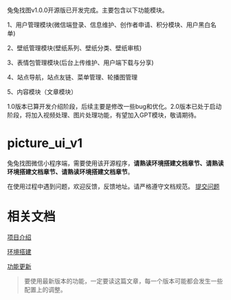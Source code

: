 兔兔找图v1.0.0开源版已开发完成。主要包含以下功能模块。

1、用户管理模块(微信端登录、信息维护、创作者申请、积分模块、用户黑白名单)

2、壁纸管理模块(壁纸系列、壁纸分类、壁纸审核)

3、表情包管理模块(后台上传维护、用户端下载与分享)

4、站点导航，站点友链、菜单管理、轮播图管理

5、内容模块（文章模块）

1.0版本已算开发介绍阶段，后续主要是修改一些bug和优化。2.0版本已处于启动阶段，将加入视频处理、图片处理功能，有望加入GPT模块，敬请期待。

# picture_ui_v1

兔兔找图微信小程序端，需要使用该开源程序，**请熟读环境搭建文档章节、请熟读环境搭建文档章节、请熟读环境搭建文档章节**。


在使用过程中遇到问题，欢迎反馈，反馈地址。请严格遵守文档规范。
[提交问题](https://docs.qq.com/doc/DVWRISklMZ0VKTGtK)

# 相关文档

[项目介绍](https://docs.qq.com/doc/DVUxSRmFOZUFwaHFN)

[环境搭建](https://docs.qq.com/doc/DVVBOWE1MWHJWb3Fm)

[功能更新](https://docs.qq.com/doc/DVUl1R2pTVlpSd1BL)
> 要使用最新版本的功能，一定要读这篇文章，每一个版本可能都会发生一些配置上的调整。


